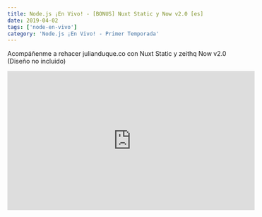 ```yaml
---
title: Node.js ¡En Vivo! - [BONUS] Nuxt Static y Now v2.0 [es]
date: 2019-04-02
tags: ['node-en-vivo']
category: 'Node.js ¡En Vivo! - Primer Temporada'
---
```

Acompáñenme a rehacer julianduque.co con Nuxt Static y zeithq Now v2.0 (Diseño no incluido)

<iframe class="mt-2" width="560" height="315" src="https://www.youtube.com/embed/Nx3J8c-Kd9U" title="YouTube video player" frameborder="0" allow="accelerometer; autoplay; clipboard-write; encrypted-media; gyroscope; picture-in-picture" allowfullscreen></iframe>
